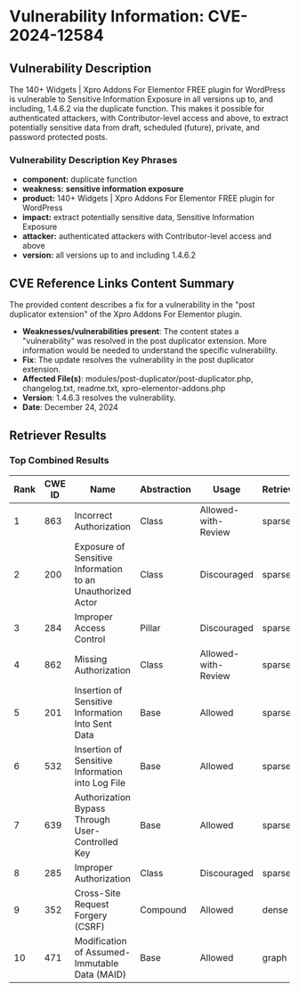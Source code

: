 # Vulnerability Information: CVE-2024-12584

## Vulnerability Description
The 140+ Widgets | Xpro Addons For Elementor FREE plugin for WordPress is vulnerable to Sensitive Information Exposure in all versions up to, and including, 1.4.6.2 via the duplicate function. This makes it possible for authenticated attackers, with Contributor-level access and above, to extract potentially sensitive data from draft, scheduled (future), private, and password protected posts.

### Vulnerability Description Key Phrases
- **component:** duplicate function
- **weakness:** **sensitive information exposure**
- **product:** 140+ Widgets | Xpro Addons For Elementor FREE plugin for WordPress
- **impact:** extract potentially sensitive data, Sensitive Information Exposure
- **attacker:** authenticated attackers with Contributor-level access and above
- **version:** all versions up to and including 1.4.6.2

## CVE Reference Links Content Summary
The provided content describes a fix for a vulnerability in the "post duplicator extension" of the Xpro Addons For Elementor plugin.

*   **Weaknesses/vulnerabilities present**: The content states a "vulnerability" was resolved in the post duplicator extension. More information would be needed to understand the specific vulnerability.
*   **Fix**: The update resolves the vulnerability in the post duplicator extension.
*   **Affected File(s)**: modules/post-duplicator/post-duplicator.php, changelog.txt, readme.txt, xpro-elementor-addons.php
*   **Version**: 1.4.6.3 resolves the vulnerability.
*   **Date**: December 24, 2024

## Retriever Results

### Top Combined Results

| Rank | CWE ID | Name | Abstraction | Usage  | Retrievers | Individual Scores |
|------|--------|------|-------------|-------|------------|-------------------|
| 1 | 863 | Incorrect Authorization | Class | Allowed-with-Review | sparse | 0.320 |
| 2 | 200 | Exposure of Sensitive Information to an Unauthorized Actor | Class | Discouraged | sparse | 0.318 |
| 3 | 284 | Improper Access Control | Pillar | Discouraged | sparse | 0.311 |
| 4 | 862 | Missing Authorization | Class | Allowed-with-Review | sparse | 0.307 |
| 5 | 201 | Insertion of Sensitive Information Into Sent Data | Base | Allowed | sparse | 0.307 |
| 6 | 532 | Insertion of Sensitive Information into Log File | Base | Allowed | sparse | 0.305 |
| 7 | 639 | Authorization Bypass Through User-Controlled Key | Base | Allowed | sparse | 0.303 |
| 8 | 285 | Improper Authorization | Class | Discouraged | sparse | 0.301 |
| 9 | 352 | Cross-Site Request Forgery (CSRF) | Compound | Allowed | dense | 0.534 |
| 10 | 471 | Modification of Assumed-Immutable Data (MAID) | Base | Allowed | graph | 0.003 |

